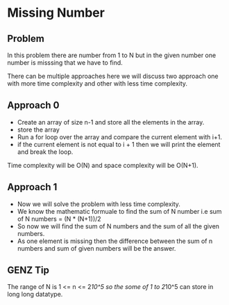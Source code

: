 # Missing Number

## Problem

In this problem there are number from 1 to N but in the given number one number is misssing that we have to find.

There can be multiple approaches here we will discuss two approach one with more time complexity and other with less time complexity.

## Approach 0

- Create an array of size n-1 and store all the elements in the array.
- store the array
- Run a for loop over the array and compare the current element with i+1.
- if the current element is not equal to i + 1 then we will print the element and break the loop.

Time complexity will be O(N) and space complexity will be O(N+1).

## Approach 1

- Now we will solve the problem with less time complexity.
- We know the mathematic formuale to find the sum of N number i.e
        sum of N numbers = (N * (N+1))/2
- So now we will find the sum of N numbers and the sum of all the given numbers.
- As one element is missing then the difference between the sum of n numbers and sum of given numbers will be the answer.

## GENZ Tip

The range of N is 1 <= n <= 2*10^5 so the some of 1 to 2*10^5 can store in long long datatype.
